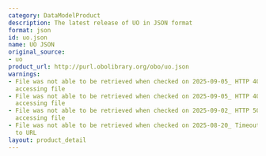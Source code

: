 ```yaml
---
category: DataModelProduct
description: The latest release of UO in JSON format
format: json
id: uo.json
name: UO JSON
original_source:
- uo
product_url: http://purl.obolibrary.org/obo/uo.json
warnings:
- File was not able to be retrieved when checked on 2025-09-05_ HTTP 404 error when
  accessing file
- File was not able to be retrieved when checked on 2025-09-05_ HTTP 404 error when
  accessing file
- File was not able to be retrieved when checked on 2025-09-02_ HTTP 502 error when
  accessing file
- File was not able to be retrieved when checked on 2025-08-20_ Timeout connecting
  to URL
layout: product_detail
---
```

